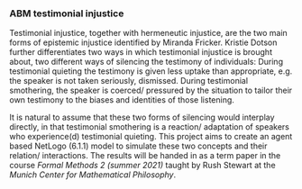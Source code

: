 ### ABM testimonial injustice

Testimonial injustice, together with hermeneutic injustice, are the two main forms of epistemic injustice identified by Miranda Fricker. Kristie Dotson further differentiates two ways in which testimonial injustice is brought about, two different ways of silencing the testimony of individuals: During testimonial quieting the testimony is given less uptake than appropriate, e.g. the speaker is not taken seriously, dismissed. During testimonial smothering, the speaker is coerced/ pressured by the situation to tailor their own testimony to the biases and identities of those listening.

It is natural to assume that these two forms of silencing would interplay directly, in that testimonial smothering is a reaction/ adaptation of speakers who experience(d) testimonial quieting. This project aims to create an agent based NetLogo (6.1.1) model to simulate these two concepts and their relation/ interactions. The results will be handed in as a term paper in the course *Formal Methods 2 (summer 2021)* taught by Rush Stewart at the *Munich Center for Mathematical Philosophy*.
